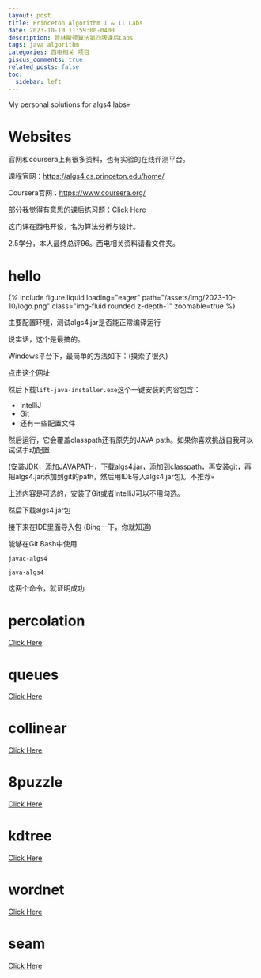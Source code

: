 ```yaml
---
layout: post
title: Princeton Algorithm I & II Labs
date: 2023-10-10 11:59:00-0400
description: 普林斯顿算法第四版课后Labs
tags: java algorithm
categories: 西电相关 项目
giscus_comments: true
related_posts: false
toc:
  sidebar: left
---
```


My personal solutions for algs4 labs💀

# Websites

官网和coursera上有很多资料，也有实验的在线评测平台。

课程官网：https://algs4.cs.princeton.edu/home/

Coursera官网：https://www.coursera.org/

部分我觉得有意思的课后练习题：[Click Here](https://github.com/Iamnotphage/Algs4-Labs/blob/main/Exercises/assignments.md)

这门课在西电开设，名为算法分析与设计。

2.5学分，本人最终总评96。西电相关资料请看文件夹。

# hello

<div class="row mt-3">
    <div class="col-sm mt-3 mt-md-0">
        {% include figure.liquid loading="eager" path="/assets/img/2023-10-10/logo.png" class="img-fluid rounded z-depth-1" zoomable=true %}
    </div>
</div>

主要配置环境，测试algs4.jar是否能正常编译运行

说实话，这个是最搞的。

Windows平台下，最简单的方法如下：(摸索了很久)

[点击这个网址](https://lift.cs.princeton.edu/java/windows/)

然后下载`lift-java-installer.exe`这个一键安装的内容包含：

- IntelliJ
- Git
- 还有一些配置文件

然后运行，它会覆盖classpath还有原先的JAVA path。如果你喜欢挑战自我可以试试手动配置

(安装JDK，添加JAVAPATH，下载algs4.jar，添加到classpath，再安装git，再把algs4.jar添加到git的path，然后用IDE导入algs4.jar包)。不推荐💀

上述内容是可选的，安装了Git或者IntelliJ可以不用勾选。

然后下载algs4.jar包

接下来在IDE里面导入包 (Bing一下，你就知道)

能够在Git Bash中使用

`javac-algs4`

`java-algs4`

这两个命令，就证明成功

# percolation

[Click Here](https://github.com/Iamnotphage/Algs4-Labs/blob/main/Percolation.md)

# queues

[Click Here](https://github.com/Iamnotphage/Algs4-Labs/blob/main/Queues.md)

# collinear

[Click Here](https://github.com/Iamnotphage/Algs4-Labs/blob/main/Collinear.md)

# 8puzzle

[Click Here](https://github.com/Iamnotphage/Algs4-Labs/blob/main/8puzzle.md)

# kdtree

[Click Here](https://github.com/Iamnotphage/Algs4-Labs/blob/main/KdTree.md)

# wordnet

[Click Here](https://github.com/Iamnotphage/Algs4-Labs/blob/main/WordNet.md)

# seam

[Click Here](https://github.com/Iamnotphage/Algs4-Labs/blob/main/Seam.md)

